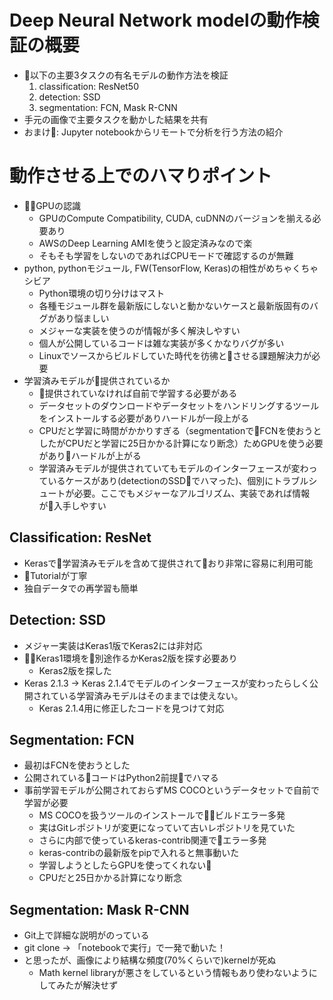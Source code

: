 # Deep Neural Network modelの動作検証の概要
* 以下の主要3タスクの有名モデルの動作方法を検証
  1. classification: ResNet50
  2. detection: SSD
  3. segmentation: FCN, Mask R-CNN
* 手元の画像で主要タスクを動かした結果を共有
* おまけ: Jupyter notebookからリモートで分析を行う方法の紹介

# 動作させる上でのハマりポイント
* GPUの認識
  * GPUのCompute Compatibility, CUDA, cuDNNのバージョンを揃える必要あり
  * AWSのDeep Learning AMIを使うと設定済みなので楽
  * そもそも学習をしないのであればCPUモードで確認するのが無難
* python, pythonモジュール, FW(TensorFlow, Keras)の相性がめちゃくちゃシビア
  * Python環境の切り分けはマスト
  * 各種モジュール群を最新版にしないと動かないケースと最新版固有のバグがあり悩ましい
  * メジャーな実装を使うのが情報が多く解決しやすい
  * 個人が公開しているコードは雑な実装が多くかなりバグが多い
  * Linuxでソースからビルドしていた時代を彷彿とさせる課題解決力が必要
* 学習済みモデルが提供されているか
  * 提供されていなければ自前で学習する必要がある
  * データセットのダウンロードやデータセットをハンドリングするツールをインストールする必要がありハードルが一段上がる
  * CPUだと学習に時間がかかりすぎる（segmentationでFCNを使おうとしたがCPUだと学習に25日かかる計算になり断念）ためGPUを使う必要がありハードルが上がる
  * 学習済みモデルが提供されていてもモデルのインターフェースが変わっているケースがあり(detectionのSSDでハマった)、個別にトラブルシュートが必要。ここでもメジャーなアルゴリズム、実装であれば情報が入手しやすい

## Classification: ResNet
* Kerasで学習済みモデルを含めて提供されており非常に容易に利用可能
* Tutorialが丁寧
* 独自データでの再学習も簡単

## Detection: SSD
* メジャー実装はKeras1版でKeras2には非対応
* Keras1環境を別途作るかKeras2版を探す必要あり
  * Keras2版を探した
* Keras 2.1.3 -> Keras 2.1.4でモデルのインターフェースが変わったらしく公開されている学習済みモデルはそのままでは使えない。
  * Keras 2.1.4用に修正したコードを見つけて対応

## Segmentation: FCN
* 最初はFCNを使おうとした
* 公開されているコードはPython2前提でハマる
* 事前学習モデルが公開されておらずMS COCOというデータセットで自前で学習が必要
  * MS COCOを扱うツールのインストールでビルドエラー多発
  * 実はGitレポジトリが変更になっていて古いレポジトリを見ていた
  * さらに内部で使っているkeras-contrib関連でエラー多発
  * keras-contribの最新版をpipで入れると無事動いた
  * 学習しようとしたらGPUを使ってくれない
  * CPUだと25日かかる計算になり断念

## Segmentation: Mask R-CNN
* Git上で詳細な説明がのっている
* git clone -> 「notebookで実行」で一発で動いた！
* と思ったが、画像により結構な頻度(70%くらいで)kernelが死ぬ
  * Math kernel libraryが悪さをしているという情報もあり使わないようにしてみたが解決せず

